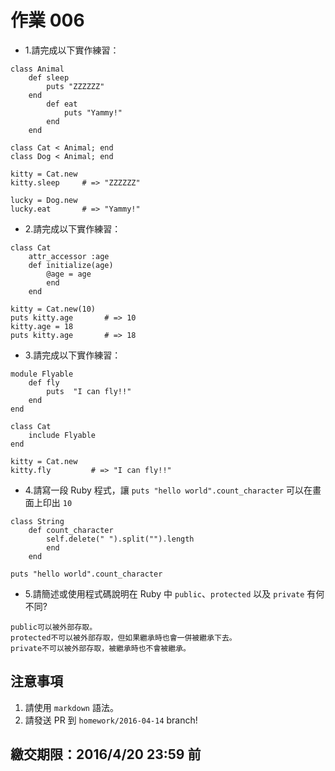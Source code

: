 # 作業 006

* 1.請完成以下實作練習：

```
class Animal
	def sleep
		puts "ZZZZZZ"
	end
		def eat
			puts "Yammy!"
		end
	end

class Cat < Animal; end
class Dog < Animal; end

kitty = Cat.new
kitty.sleep     # => "ZZZZZZ"

lucky = Dog.new  
lucky.eat       # => "Yammy!"
```

* 2.請完成以下實作練習：

```
class Cat
	attr_accessor :age
	def initialize(age)
		@age = age
		end
	end

kitty = Cat.new(10)
puts kitty.age       # => 10
kitty.age = 18
puts kitty.age       # => 18
```

* 3.請完成以下實作練習：

```
module Flyable
	def fly
		puts  "I can fly!!"
	end
end

class Cat
	include Flyable
end

kitty = Cat.new
kitty.fly         # => "I can fly!!"
```

* 4.請寫一段 Ruby 程式，讓 `puts "hello world".count_character` 可以在畫面上印出 `10`

```
class String
	def count_character
		self.delete(" ").split("").length
		end
	end

puts "hello world".count_character
```

* 5.請簡述或使用程式碼說明在 Ruby 中 `public`、`protected` 以及 `private` 有何不同? 

```
public可以被外部存取。
protected不可以被外部存取，但如果繼承時也會一併被繼承下去。
private不可以被外部存取，被繼承時也不會被繼承。
```

## 注意事項

1. 請使用 `markdown` 語法。
2. 請發送 PR 到 `homework/2016-04-14` branch!

## 繳交期限：2016/4/20 23:59 前
